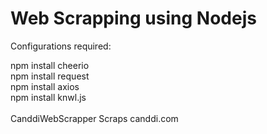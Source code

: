 # Web Scrapping using Nodejs

Configurations required:

npm install cheerio  <br />
npm install request  <br />
npm install axios  <br />
npm install knwl.js  <br />
<br/>
CanddiWebScrapper Scraps canddi.com
